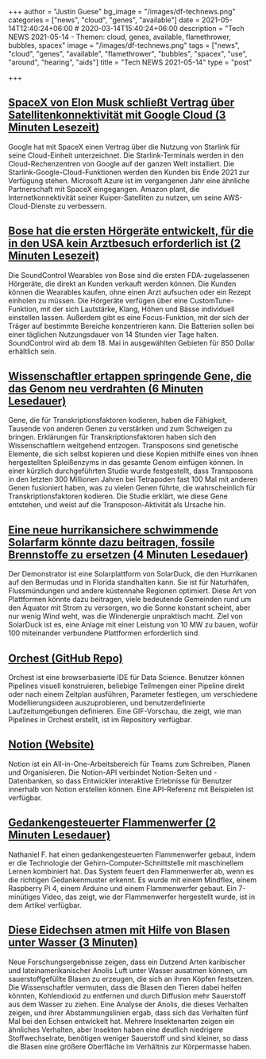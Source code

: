 +++
author = "Justin Guese"
bg_image = "/images/df-technews.png"
categories = ["news", "cloud", "genes", "available"]
date = 2021-05-14T12:40:24+06:00 # 2020-03-14T15:40:24+06:00
description = "Tech NEWS 2021-05-14 - Themen: cloud, genes, available, flamethrower, bubbles, spacex"
image = "/images/df-technews.png"
tags = ["news", "cloud", "genes", "available", "flamethrower", "bubbles", "spacex", "use", "around", "hearing", "aids"]
title = "Tech NEWS 2021-05-14"
type = "post"

+++

## [SpaceX von Elon Musk schließt Vertrag über Satellitenkonnektivität mit Google Cloud (3 Minuten Lesezeit)](https://www.theverge.com/2021/5/13/22433982/elon-musk-spacex-internet-connectivity-deal-google-cloud)

 Google hat mit SpaceX einen Vertrag über die Nutzung von Starlink für seine Cloud-Einheit unterzeichnet. Die Starlink-Terminals werden in den Cloud-Rechenzentren von Google auf der ganzen Welt installiert. Die Starlink-Google-Cloud-Funktionen werden den Kunden bis Ende 2021 zur Verfügung stehen. Microsoft Azure ist im vergangenen Jahr eine ähnliche Partnerschaft mit SpaceX eingegangen. Amazon plant, die Internetkonnektivität seiner Kuiper-Satelliten zu nutzen, um seine AWS-Cloud-Dienste zu verbessern.

## [Bose hat die ersten Hörgeräte entwickelt, für die in den USA kein Arztbesuch erforderlich ist (2 Minuten Lesezeit)](https://www.engadget.com/bose-soundcontrol-hearing-aids-152746656.html)

 Die SoundControl Wearables von Bose sind die ersten FDA-zugelassenen Hörgeräte, die direkt an Kunden verkauft werden können. Die Kunden können die Wearables kaufen, ohne einen Arzt aufsuchen oder ein Rezept einholen zu müssen. Die Hörgeräte verfügen über eine CustomTune-Funktion, mit der sich Lautstärke, Klang, Höhen und Bässe individuell einstellen lassen. Außerdem gibt es eine Focus-Funktion, mit der sich der Träger auf bestimmte Bereiche konzentrieren kann. Die Batterien sollen bei einer täglichen Nutzungsdauer von 14 Stunden vier Tage halten. SoundControl wird ab dem 18. Mai in ausgewählten Gebieten für 850 Dollar erhältlich sein.

## [Wissenschaftler ertappen springende Gene, die das Genom neu verdrahten (6 Minuten Lesedauer)](https://www.quantamagazine.org/scientists-catch-jumping-genes-rewiring-genomes-20210512/)

 Gene, die für Transkriptionsfaktoren kodieren, haben die Fähigkeit, Tausende von anderen Genen zu verstärken und zum Schweigen zu bringen. Erklärungen für Transkriptionsfaktoren haben sich den Wissenschaftlern weitgehend entzogen. Transposons sind genetische Elemente, die sich selbst kopieren und diese Kopien mithilfe eines von ihnen hergestellten Spleißenzyms in das gesamte Genom einfügen können. In einer kürzlich durchgeführten Studie wurde festgestellt, dass Transposons in den letzten 300 Millionen Jahren bei Tetrapoden fast 100 Mal mit anderen Genen fusioniert haben, was zu vielen Genen führte, die wahrscheinlich für Transkriptionsfaktoren kodieren. Die Studie erklärt, wie diese Gene entstehen, und weist auf die Transposon-Aktivität als Ursache hin.

## [Eine neue hurrikansichere schwimmende Solarfarm könnte dazu beitragen, fossile Brennstoffe zu ersetzen (4 Minuten Lesedauer)](https://interestingengineering.com/hurricane-resistant-floating-solar-farm-lower-fossil-fuel)

 Der Demonstrator ist eine Solarplattform von SolarDuck, die den Hurrikanen auf den Bermudas und in Florida standhalten kann. Sie ist für Naturhäfen, Flussmündungen und andere küstennahe Regionen optimiert. Diese Art von Plattformen könnte dazu beitragen, viele bedeutende Gemeinden rund um den Äquator mit Strom zu versorgen, wo die Sonne konstant scheint, aber nur wenig Wind weht, was die Windenergie unpraktisch macht. Ziel von SolarDuck ist es, eine Anlage mit einer Leistung von 10 MW zu bauen, wofür 100 miteinander verbundene Plattformen erforderlich sind.

## [Orchest (GitHub Repo)](https://github.com/orchest/orchest)

 Orchest ist eine browserbasierte IDE für Data Science. Benutzer können Pipelines visuell konstruieren, beliebige Teilmengen einer Pipeline direkt oder nach einem Zeitplan ausführen, Parameter festlegen, um verschiedene Modellierungsideen auszuprobieren, und benutzerdefinierte Laufzeitumgebungen definieren. Eine GIF-Vorschau, die zeigt, wie man Pipelines in Orchest erstellt, ist im Repository verfügbar.

## [Notion (Website)](https://developers.notion.com/)

 Notion ist ein All-in-One-Arbeitsbereich für Teams zum Schreiben, Planen und Organisieren. Die Notion-API verbindet Notion-Seiten und -Datenbanken, so dass Entwickler interaktive Erlebnisse für Benutzer innerhalb von Notion erstellen können. Eine API-Referenz mit Beispielen ist verfügbar.

## [Gedankengesteuerter Flammenwerfer (2 Minuten Lesedauer)](https://hackaday.com/2021/05/12/mind-controlled-flamethrower/)

 Nathaniel F. hat einen gedankengesteuerten Flammenwerfer gebaut, indem er die Technologie der Gehirn-Computer-Schnittstelle mit maschinellem Lernen kombiniert hat. Das System feuert den Flammenwerfer ab, wenn es die richtigen Gedankenmuster erkennt. Es wurde mit einem Mindflex, einem Raspberry Pi 4, einem Arduino und einem Flammenwerfer gebaut. Ein 7-minütiges Video, das zeigt, wie der Flammenwerfer hergestellt wurde, ist in dem Artikel verfügbar.

## [Diese Eidechsen atmen mit Hilfe von Blasen unter Wasser (3 Minuten)](https://www.nationalgeographic.co.uk/animals/2021/05/these-lizards-use-bubbles-to-breathe-underwater)

 Neue Forschungsergebnisse zeigen, dass ein Dutzend Arten karibischer und lateinamerikanischer Anolis Luft unter Wasser ausatmen können, um sauerstoffgefüllte Blasen zu erzeugen, die sich an ihren Köpfen festsetzen. Die Wissenschaftler vermuten, dass die Blasen den Tieren dabei helfen könnten, Kohlendioxid zu entfernen und durch Diffusion mehr Sauerstoff aus dem Wasser zu ziehen. Eine Analyse der Anolis, die dieses Verhalten zeigen, und ihrer Abstammungslinien ergab, dass sich das Verhalten fünf Mal bei den Echsen entwickelt hat. Mehrere Insektenarten zeigen ein ähnliches Verhalten, aber Insekten haben eine deutlich niedrigere Stoffwechselrate, benötigen weniger Sauerstoff und sind kleiner, so dass die Blasen eine größere Oberfläche im Verhältnis zur Körpermasse haben.


